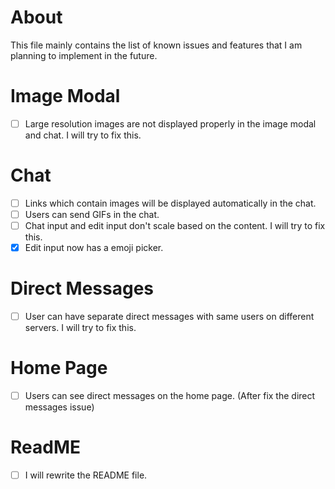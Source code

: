 # About

This file mainly contains the list of known issues and features that I am planning to implement in the future.

# Image Modal

- [ ] Large resolution images are not displayed properly in the image modal and chat. I will try to fix this.

# Chat

- [ ] Links which contain images will be displayed automatically in the chat.
- [ ] Users can send GIFs in the chat.
- [ ] Chat input and edit input don't scale based on the content. I will try to fix this.
- [x] Edit input now has a emoji picker.

# Direct Messages

- [ ] User can have separate direct messages with same users on different servers. I will try to fix this.

# Home Page

- [ ] Users can see direct messages on the home page. (After fix the direct messages issue)

# ReadME

- [ ] I will rewrite the README file.
